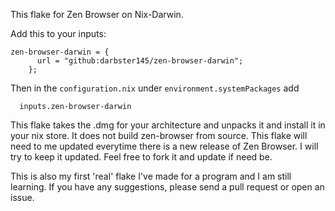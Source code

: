 This flake for Zen Browser on Nix-Darwin.



Add this to your inputs:
```
zen-browser-darwin = {
      url = "github:darbster145/zen-browser-darwin";
    };
```

Then in the ```configuration.nix``` under ```environment.systemPackages``` add
```
  inputs.zen-browser-darwin
```

This flake takes the .dmg for your architecture and unpacks it and install it in your nix store. It does not build zen-browser from source. This flake will need to me updated everytime there is a new release of Zen Browser. I will try to keep it updated. Feel free to fork it and update if need be. 

This is also my first 'real' flake I've made for a program and I am still learning. If you have any suggestions, please send a pull request or open an issue. 
